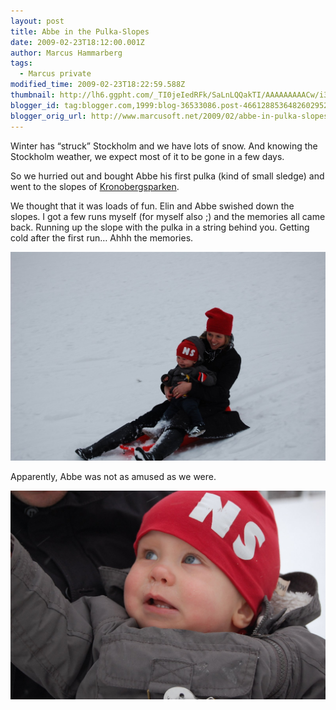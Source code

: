 ```yaml
---
layout: post
title: Abbe in the Pulka-Slopes
date: 2009-02-23T18:12:00.001Z
author: Marcus Hammarberg
tags:
  - Marcus private
modified_time: 2009-02-23T18:22:59.588Z
thumbnail: http://lh6.ggpht.com/_TI0jeIedRFk/SaLnLQQakTI/AAAAAAAAACw/i3-cXOkvzG0/s72-c/DSC_0291_thumb.jpg?imgmax=800
blogger_id: tag:blogger.com,1999:blog-36533086.post-4661288536482602952
blogger_orig_url: http://www.marcusoft.net/2009/02/abbe-in-pulka-slopes.html
---
```


Winter has “struck” Stockholm and we have lots of snow. And knowing the Stockholm weather, we expect most of it to be gone in a few days.

So we hurried out and bought Abbe his first pulka (kind of small sledge) and went to the slopes of [Kronobergsparken](http://www.hitta.se/LargeMap.aspx?var=Kronobergsparken).

We thought that it was loads of fun. Elin and Abbe swished down the slopes. I got a few runs myself (for myself also ;) and the memories all came back. Running up the slope with the pulka in a string behind you. Getting cold after the first run… Ahhh the memories.

![Abbe pulka](/img/abbepulka.jpg)

Apparently, Abbe was not as amused as we were.

![Abbe scared](/img/abbepulka_scared.jpg)
